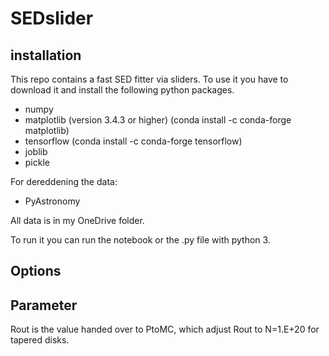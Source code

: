 # SEDslider

## installation
This repo contains a fast SED fitter via sliders. To use it you have to download it and install the following python packages.
- numpy
- matplotlib (version 3.4.3 or higher) (conda install -c conda-forge matplotlib)
- tensorflow (conda install -c conda-forge tensorflow)
- joblib
- pickle

For dereddening the data:
- PyAstronomy

All data is in my OneDrive folder.


To run it you can run the notebook or the .py file with python 3.


## Options


## Parameter

Rout is the value handed over to PtoMC, which adjust Rout to N<H>=1.E+20 for tapered disks. 
